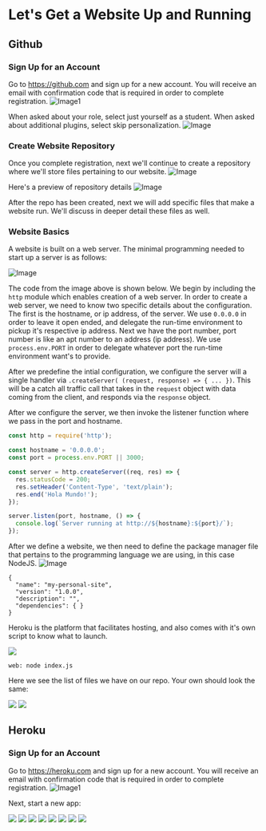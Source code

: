 # Let's Get a Website Up and Running

## Github
### Sign Up for an Account
Go to https://github.com and sign up for a new account. You will receive an email with confirmation code that is required in order to complete registration.
![Image1](https://raw.githubusercontent.com/build-a-website/my-personal-site/main/tutorials/01-Getting-Started/images/00-github-signup.png)

When asked about your role, select just yourself as a student. When asked about additional plugins, select skip personalization.
![Image](https://raw.githubusercontent.com/build-a-website/my-personal-site/main/tutorials/01-Getting-Started/images/01-github-questions.png)

### Create Website Repository
Once you complete registration, next we'll continue to create a repository where we'll store files pertaining to our website.
![Image](https://raw.githubusercontent.com/build-a-website/my-personal-site/main/tutorials/01-Getting-Started/images/02-github-new-repo.png)

Here's a preview of repository details
![Image](https://raw.githubusercontent.com/build-a-website/my-personal-site/main/tutorials/01-Getting-Started/images/03-github-new-repo-preview.png)

After the repo has been created, next we will add specific files that make a website run. We'll discuss in deeper detail these files as well.

### Website Basics
A website is built on a web server. The minimal programming needed to start up a server is as follows:

![Image](https://raw.githubusercontent.com/build-a-website/my-personal-site/main/tutorials/01-Getting-Started/images/05-github-index.png)

The code from the image above is shown below. We begin by including the `http` module which enables creation of a web server. In order to create a web server, we need to know two specific details about the configuration. The first is the hostname, or ip address, of the server. We use `0.0.0.0` in order to leave it open ended, and delegate the run-time environment to pickup it's respective ip address. Next we have the port number, port number is like an apt number to an address (ip address). We use `process.env.PORT` in order to delegate whatever port the run-time environment want's to provide.

After we predefine the intial configuration, we configure the server will a single handler via `.createServer( (request, response) => { ... })`. This will be a catch all traffic call that takes in the `request` object with data coming from the client, and responds via the `response` object.

After we configure the server, we then invoke the listener function where we pass in the port and hostname.
```javascript
const http = require('http');

const hostname = '0.0.0.0';
const port = process.env.PORT || 3000;

const server = http.createServer((req, res) => {
  res.statusCode = 200;
  res.setHeader('Content-Type', 'text/plain');
  res.end('Hola Mundo!');
});

server.listen(port, hostname, () => {
  console.log(`Server running at http://${hostname}:${port}/`);
});
```

After we define a website, we then need to define the package manager file that pertains to the programming language we are using, in this case NodeJS.
![Image](https://raw.githubusercontent.com/build-a-website/my-personal-site/main/tutorials/01-Getting-Started/images/05-github-package.png)

```
{
  "name": "my-personal-site",
  "version": "1.0.0",
  "description": "",
  "dependencies": { }
}
```

Heroku is the platform that facilitates hosting, and also comes with it's own script to know what to launch.

<img src="https://raw.githubusercontent.com/build-a-website/my-personal-site/main/tutorials/01-Getting-Started/images/05-github-procfile.png" />


```
web: node index.js

```

Here we see the list of files we have on our repo. Your own should look the same:

<img src="https://raw.githubusercontent.com/build-a-website/my-personal-site/main/tutorials/01-Getting-Started/images/05-github-repo-files.png" />


<img src="https://raw.githubusercontent.com/build-a-website/my-personal-site/main/tutorials/01-Getting-Started/images/06-heroku-signup.png" />

## Heroku
### Sign Up for an Account
Go to https://heroku.com and sign up for a new account. You will receive an email with confirmation code that is required in order to complete registration.
![Image1](https://raw.githubusercontent.com/build-a-website/my-personal-site/main/tutorials/01-Getting-Started/images/07-heroku-signup.png)

Next, start a new app:

<img src="https://raw.githubusercontent.com/build-a-website/my-personal-site/main/tutorials/01-Getting-Started/images/07-heroku-new-app.png" />

<img src="https://raw.githubusercontent.com/build-a-website/my-personal-site/main/tutorials/01-Getting-Started/images/08-heroku-new-app-review.png" />


<img src="https://raw.githubusercontent.com/build-a-website/my-personal-site/main/tutorials/01-Getting-Started/images/09-heroku-deployment-github.png" />

<img src="https://raw.githubusercontent.com/build-a-website/my-personal-site/main/tutorials/01-Getting-Started/images/10-authorize-heroku-to-your-github.png" />

<img src="https://raw.githubusercontent.com/build-a-website/my-personal-site/main/tutorials/01-Getting-Started/images/11-search-your-repo-in-github-and-connect.png" />


<img src="https://raw.githubusercontent.com/build-a-website/my-personal-site/main/tutorials/01-Getting-Started/images/12-auto-manual-deploy.png" />

<img src="https://raw.githubusercontent.com/build-a-website/my-personal-site/main/tutorials/01-Getting-Started/images/13-deploy-successful.png" />

<img src="https://raw.githubusercontent.com/build-a-website/my-personal-site/main/tutorials/01-Getting-Started/images/14-heroku-app-preview.png" />
